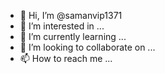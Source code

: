 - 👋 Hi, I’m @samanvip1371
- 👀 I’m interested in ...
- 🌱 I’m currently learning ...
- 💞️ I’m looking to collaborate on ...
- 📫 How to reach me ...

<!---
samanvip1371/samanvip1371 is a ✨ special ✨ repository because its `README.md` (this file) appears on your GitHub profile.
You can click the Preview link to take a look at your changes.
--->
